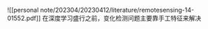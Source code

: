 ![[personal note/202304/20230412/literature/remotesensing-14-01552.pdf]]
在深度学习盛行之前，变化检测问题主要靠手工特征来解决
